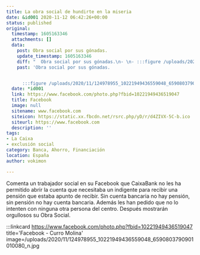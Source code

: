 ```yaml
---
title: La obra social de hundirte en la miseria
date: &id001 2020-11-12 06:42:26+00:00
status: published
original:
  timestamp: 1605163346
  attachments: []
  data:
    post: Obra social por sus gónadas.
    update_timestamp: 1605163346
    diff: "  Obra social por sus gónadas.\n- \n- :::figure /uploads/2020/11/124978955_10221949436559048_6590803790901010080_n.jpg"
    past: 'Obra social por sus gónadas.


      :::figure /uploads/2020/11/124978955_10221949436559048_6590803790901010080_n.jpg'
  date: *id001
  link: https://www.facebook.com/photo.php?fbid=10221949436519047
  title: Facebook
  image: null
  sitename: www.facebook.com
  siteicon: https://static.xx.fbcdn.net/rsrc.php/yD/r/d4ZIVX-5C-b.ico
  siteurl: https://www.facebook.com
  description: ''
tags:
- La Caixa
- exclusión social
category: Banca, Ahorro, Financiación
location: España
author: vokimon

---
```

Comenta un trabajador social en su Facebook
que CaixaBank no les ha permitido abrir la cuenta
que necesitaba un indigente para recibir una pensión que estaba apunto de recibir.
Sin cuenta bancaria no hay pensión, sin pensión no hay cuenta bancaria.
Además les han pedido que no lo intenten con ninguna otra persona del centro.
Después mostrarán orgullosos su Obra Social.



:::linkcard https://www.facebook.com/photo.php?fbid=10221949436519047 title='Facebook - Curro Molina' image=/uploads/2020/11/124978955_10221949436559048_6590803790901010080_n.jpg


